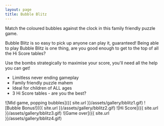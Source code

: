 ```yaml
---
layout: page
title: Bubble Blitz
---
```

Match the coloured bubbles against the clock in this family friendly puzzle game.

Bubble Blitz is so easy to pick up anyone can play it, guaranteed! Being able to play Bubble Blitz is one thing, are you good enough to get to the top of all the Hi Score tables?

Use the bombs strategically to maximise your score, you'll need all the help you can get!

- Limitless never ending gameplay
- Family friendly puzzle mahem
- Ideal for children of ALL ages
- 3 Hi Score tables - are you the best?

<div class="gallery" markdown="1">

![Mid game, popping bubbles]({{ site.url }}/assets/gallery/bblitz1.gif)
![Bubble Bonus!]({{ site.url }}/assets/gallery/bblitz2.gif)
![Hi Score]({{ site.url }}/assets/gallery/bblitz3.gif)
![Game over]({{ site.url }}/assets/gallery/bblitz4.gif)

</div>
